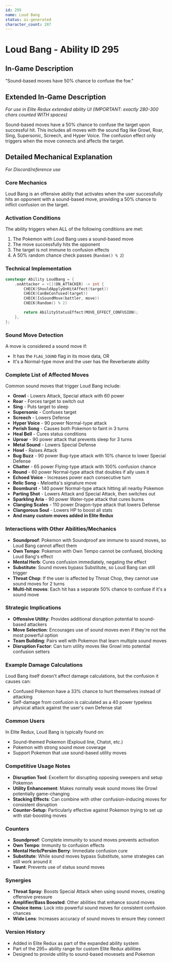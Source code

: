 ```yaml
---
id: 295
name: Loud Bang
status: ai-generated
character_count: 287
---
```


# Loud Bang - Ability ID 295

## In-Game Description
"Sound-based moves have 50% chance to confuse the foe."

## Extended In-Game Description
*For use in Elite Redux extended ability UI (IMPORTANT: exactly 280-300 chars counted WITH spaces)*

Sound-based moves have a 50% chance to confuse the target upon successful hit. This includes all moves with the sound flag like Growl, Roar, Sing, Supersonic, Screech, and Hyper Voice. The confusion effect only triggers when the move connects and affects the target.

## Detailed Mechanical Explanation
*For Discord/reference use*

### Core Mechanics
Loud Bang is an offensive ability that activates when the user successfully hits an opponent with a sound-based move, providing a 50% chance to inflict confusion on the target.

### Activation Conditions
The ability triggers when ALL of the following conditions are met:
1. The Pokemon with Loud Bang uses a sound-based move
2. The move successfully hits the opponent
3. The target is not immune to confusion effects
4. A 50% random chance check passes (`Random() % 2`)

### Technical Implementation
```c
constexpr Ability LoudBang = {
    .onAttacker = +[](ON_ATTACKER) -> int {
        CHECK(ShouldApplyOnHitAffect(target))
        CHECK(CanBeConfused(target))
        CHECK(IsSoundMove(battler, move))
        CHECK(Random() % 2)

        return AbilityStatusEffect(MOVE_EFFECT_CONFUSION);
    },
};
```

### Sound Move Detection
A move is considered a sound move if:
- It has the `FLAG_SOUND` flag in its move data, OR
- It's a Normal-type move and the user has the Reverberate ability

### Complete List of Affected Moves
Common sound moves that trigger Loud Bang include:
- **Growl** - Lowers Attack, Special attack with 60 power
- **Roar** - Forces target to switch out
- **Sing** - Puts target to sleep
- **Supersonic** - Confuses target
- **Screech** - Lowers Defense
- **Hyper Voice** - 90 power Normal-type attack
- **Perish Song** - Causes both Pokemon to faint in 3 turns
- **Heal Bell** - Cures status conditions
- **Uproar** - 90 power attack that prevents sleep for 3 turns
- **Metal Sound** - Lowers Special Defense
- **Howl** - Raises Attack
- **Bug Buzz** - 90 power Bug-type attack with 10% chance to lower Special Defense
- **Chatter** - 65 power Flying-type attack with 100% confusion chance
- **Round** - 60 power Normal-type attack that doubles if ally uses it
- **Echoed Voice** - Increases power each consecutive turn
- **Relic Song** - Meloetta's signature move
- **Boomburst** - 140 power Normal-type attack hitting all nearby Pokemon
- **Parting Shot** - Lowers Attack and Special Attack, then switches out
- **Sparkling Aria** - 90 power Water-type attack that cures burns
- **Clanging Scales** - 110 power Dragon-type attack that lowers Defense
- **Clangorous Soul** - Lowers HP to boost all stats
- **And many custom moves added in Elite Redux**

### Interactions with Other Abilities/Mechanics
- **Soundproof**: Pokemon with Soundproof are immune to sound moves, so Loud Bang cannot affect them
- **Own Tempo**: Pokemon with Own Tempo cannot be confused, blocking Loud Bang's effect
- **Mental Herb**: Cures confusion immediately, negating the effect
- **Substitute**: Sound moves bypass Substitute, so Loud Bang can still trigger
- **Throat Chop**: If the user is affected by Throat Chop, they cannot use sound moves for 2 turns
- **Multi-hit moves**: Each hit has a separate 50% chance to confuse if it's a sound move

### Strategic Implications
- **Offensive Utility**: Provides additional disruption potential to sound-based attackers
- **Move Selection**: Encourages use of sound moves even if they're not the most powerful option
- **Team Building**: Pairs well with Pokemon that learn multiple sound moves
- **Disruption Factor**: Can turn utility moves like Growl into potential confusion setters

### Example Damage Calculations
Loud Bang itself doesn't affect damage calculations, but the confusion it causes can:
- Confused Pokemon have a 33% chance to hurt themselves instead of attacking
- Self-damage from confusion is calculated as a 40 power typeless physical attack against the user's own Defense stat

### Common Users
In Elite Redux, Loud Bang is typically found on:
- Sound-themed Pokemon (Exploud line, Chatot, etc.)
- Pokemon with strong sound move coverage
- Support Pokemon that use sound-based utility moves

### Competitive Usage Notes
- **Disruption Tool**: Excellent for disrupting opposing sweepers and setup Pokemon
- **Utility Enhancement**: Makes normally weak sound moves like Growl potentially game-changing
- **Stacking Effects**: Can combine with other confusion-inducing moves for consistent disruption
- **Counter-Setup**: Particularly effective against Pokemon trying to set up with stat-boosting moves

### Counters
- **Soundproof**: Complete immunity to sound moves prevents activation
- **Own Tempo**: Immunity to confusion effects
- **Mental Herb/Persim Berry**: Immediate confusion cure
- **Substitute**: While sound moves bypass Substitute, some strategies can still work around it
- **Taunt**: Prevents use of status sound moves

### Synergies
- **Throat Spray**: Boosts Special Attack when using sound moves, creating offensive pressure
- **Amplifier/Bass Boosted**: Other abilities that enhance sound moves
- **Choice items**: Lock into powerful sound moves for consistent confusion chances
- **Wide Lens**: Increases accuracy of sound moves to ensure they connect

### Version History
- Added in Elite Redux as part of the expanded ability system
- Part of the 295+ ability range for custom Elite Redux abilities
- Designed to provide utility to sound-based movesets and Pokemon